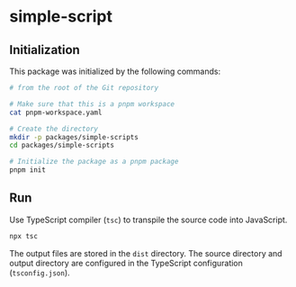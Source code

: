 # simple-script

## Initialization

This package was initialized by the following commands:

```sh
# from the root of the Git repository

# Make sure that this is a pnpm workspace
cat pnpm-workspace.yaml

# Create the directory
mkdir -p packages/simple-scripts
cd packages/simple-scripts

# Initialize the package as a pnpm package
pnpm init
```

## Run

Use TypeScript compiler (`tsc`) to transpile the source code into JavaScript.

```sh
npx tsc
```

The output files are stored in the `dist` directory. The source directory and output directory are configured in the TypeScript configuration (`tsconfig.json`).
